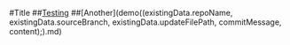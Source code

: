 #Title
##[Testing](demo(()).md)
##[Another](demo((existingData.repoName, existingData.sourceBranch, existingData.updateFilePath, commitMessage, content);).md)
